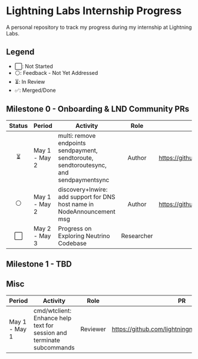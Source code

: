 
# Lightning Labs Internship Progress
A personal repository to track my progress during my internship at Lightning Labs.

## Legend

- ⬜: Not Started
- ⚪: Feedback - Not Yet Addressed
- ⏳: In Review
- ✅: Merged/Done

## Milestone 0 - Onboarding & LND Community PRs

| Status | Period | Activity | Role | PR |
|--------|--------|----------|------|-----|
| <div align="center">⏳</div> | May 1 - May 2 | multi: remove endpoints sendpayment, sendtoroute, sendtoroutesync, and sendpaymentsync | <div align="center">Author</div> | <div align="center">https://github.com/lightningnetwork/lnd/pull/8348</div> |
| <div align="center">⚪</div> | May 1 - May 2 | discovery+lnwire: add support for DNS host name in NodeAnnouncement msg | <div align="center">Author</div> | <div align="center">https://github.com/lightningnetwork/lnd/pull/9455</div> |
| <div align="center">⬜</div> | May 2 - May 3 | Progress on Exploring Neutrino Codebase | <div align="center">Researcher</div> | <div align="center">--</div> |

## Milestone 1 - TBD

## Misc

| Period | Activity | Role | PR |
|--------|----------|------|-----|
| May 1 - May 1 | cmd/wtclient: Enhance help text for session and terminate subcommands | <div align="center">Reviewer</div> | <div align="center">https://github.com/lightningnetwork/lnd/pull/9765</div> |
